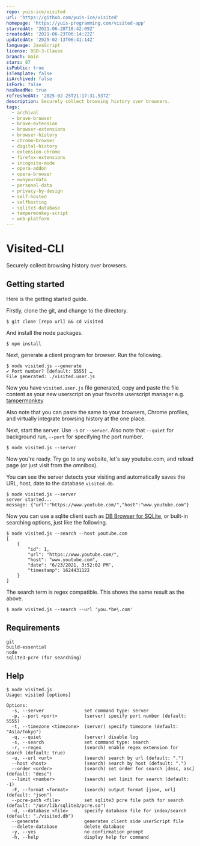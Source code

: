 ```yaml
---
repo: yuis-ice/visited
url: 'https://github.com/yuis-ice/visited'
homepage: 'https://yuis-programming.com/visited-app'
starredAt: '2021-06-28T18:42:09Z'
createdAt: '2021-06-23T06:14:22Z'
updatedAt: '2025-02-13T06:41:14Z'
language: JavaScript
license: BSD-3-Clause
branch: main
stars: 87
isPublic: true
isTemplate: false
isArchived: false
isFork: false
hasReadMe: true
refreshedAt: '2025-02-25T21:17:31.537Z'
description: Securely collect browsing history over browsers.
tags:
  - archival
  - brave-browser
  - brave-extension
  - browser-extensions
  - browser-history
  - chrome-browser
  - digital-history
  - extension-chrome
  - firefox-extensions
  - incognito-mode
  - opera-addon
  - opera-browser
  - ownyourdata
  - personal-data
  - privacy-by-design
  - self-hosted
  - selfhosting
  - sqlite3-database
  - tampermonkey-script
  - web-platform
---
```



# Visited-CLI

<!-- Securely collect browsing history over browsers with search capability and extras -->
Securely collect browsing history over browsers.

## Getting started  

Here is the getting started guide. 

Firstly, clone the git, and change to the directory.

```
$ git clone [repo url] && cd visited 
```

And install the node packages.

```
$ npm install 
```

Next, generate a client program for browser. Run the following.

```
$ node visited.js --generate
✔ Port number? [default: 5555] …
File generated: ./visited.user.js
```

Now you have `visited.user.js` file generated, copy and paste the file content as your new userscript on your favorite userscript manager e.g. [tampermonkey](https://chrome.google.com/webstore/detail/tampermonkey/dhdgffkkebhmkfjojejmpbldmpobfkfo?hl=en)

Also note that you can paste the same to your browsers, Chrome profiles, and virtually integrate browsing history at the one place. 

Next, start the server. Use `-s` or `--server`. Also note that `--quiet` for background run, `--port` for specifying the port number. 

```
$ node visited.js --server
```

Now you're ready. Try go to any website, let's say youtube.com, and reload page (or just visit from the omnibox). 

You can see the server detects your visiting and automatically saves the URL, host, date to the database `visited.db`.

```
$ node visited.js --server
server started...
message: {"url":"https://www.youtube.com/","host":"www.youtube.com"}
```

Now you can use a sqlite client such as [DB Browser for SQLite](https://sqlitebrowser.org/dl/), or built-in searching options, just like the following. 

```
$ node visited.js --search --host youtube.com
[
    {
        "id": 1,
        "url": "https://www.youtube.com/",
        "host": "www.youtube.com",
        "date": "6/23/2021, 3:52:02 PM",
        "timestamp": 1624431122
    }
]
```

The search term is regex compatible. This shows the same result as the above. 

```
$ node visited.js --search --url 'you.*be\.com'
```

## Requirements

```
git
build-essential
node
sqlite3-pcre (for searching)
```

## Help 

```
$ node visited.js
Usage: visited [options]

Options:
  -s, --server               set command type: server
  -p, --port <port>          (server) specify port number (default: 5555)
  -t, --timezone <timezone>  (server) specify timezone (default: "Asia/Tokyo")
  -q, --quiet                (server) disable log
  -s, --search               set command type: search
  -r, --regex                (search) enable regex extension for search (default: true)
  -u, --url <url>            (search) search by url (default: ".")
  --host <host>              (search) search by host (default: ".")
  --order <order>            (search) set order for search [desc, asc] (default: "desc")
  --limit <number>           (search) set limit for search (default: -1)
  -F, --format <format>      (search) output format [json, url] (default: "json")
  --pcre-path <file>         set sqlite3 pcre file path for search (default: "/usr/lib/sqlite3/pcre.so")
  -d, --database <file>      specify database file for index/search (default: "./visited.db")
  --generate                 generates client side userScript file
  --delete-database          delete database
  -y, --yes                  no confirmation prompt
  -h, --help                 display help for command
```
